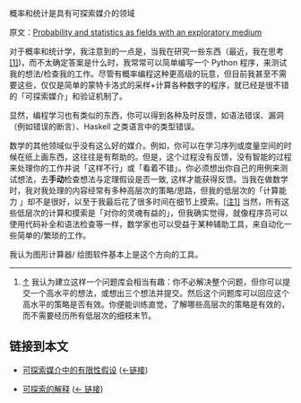 概率和统计是具有可探索媒介的领域

原文：[Probability and statistics as fields with an exploratory medium](https://wiki.issarice.com/wiki/Probability_and_statistics_as_fields_with_an_exploratory_medium)

对于概率和统计学，我注意到的一点是，当我在研究一些东西（最近，我在思考[[1]](https://wiki.issarice.comhttps://stacky.net/wiki/index.php?title=Against_the_odds:_a_caution_to_practical_Bayesians))，而不太确定答案是什么时，我常常可以简单编写一个 Python 程序，来测试我的想法/检查我的工作。尽管有概率编程这种更高级的玩意，但目前我甚至不需要这些，仅仅是简单的蒙特卡洛式的采样+计算各种数字的程序，就已经是很不错的「可探索媒介」和验证机制了。

显然，编程学习也有类似的东西，你可以得到各种及时反馈，如语法错误、漏洞（例如错误的断言）、Haskell 之类语言中的类型错误。

数学的其他领域似乎没有这么好的媒介。例如，你可以在学习序列或度量空间的时候在纸上画东西，这往往是有帮助的。但是，这个过程没有反馈，没有智能的过程来处理你的工作并说「这样不行」或「看着不错」。你必须想出你自己的用例来测试想法，去**手动**检查想法与定理假设是否一致, 这样才能获得反馈。当我在做数学时，我对我处理的内容经常有多种高层次的策略/思路，但我的低层次的「计算能力 」却不是很好，以至于我最后花了很多时间在细节上摸索。[[注1]](https://wiki.issarice.com#cite_note-1) 当然，所有这些低层次的计算和摸索是「对你的灵魂有益的」，但我确实觉得，就像程序员可以使用代码补全和语法检查等一样，数学家也可以受益于某种辅助工具，来自动化一些简单的/繁琐的工作。

我认为图形计算器/ 绘图软件基本上是这个方向的工具。

---

1. [↑](https://wiki.issarice.com#cite_ref-1) 我认为建立这样一个问题库会相当有趣：你不必解决整个问题，但你可以提交一个高水平的想法，或想出三个想法并提交。然后这个问题库可以回应这个高水平的策略是否有效。你便能训练直觉，了解哪些高层次的策略是有效的，而不需要经历所有低层次的细枝末节。

## 链接到本文

* [可探索媒介中的有限性假设](https://wiki.issarice.com/wiki/Finiteness_assumption_in_explorable_media) ([←链接](https://wiki.issarice.com/index.php?title=Special:WhatLinksHere&target=Finiteness+assumption+in+explorable+media))

* [可探索的解释](https://wiki.issarice.com/wiki/Explorable_explanation) ‎ ([← 链接](https://wiki.issarice.com/index.php?title=Special:WhatLinksHere&target=Explorable+explanation))
